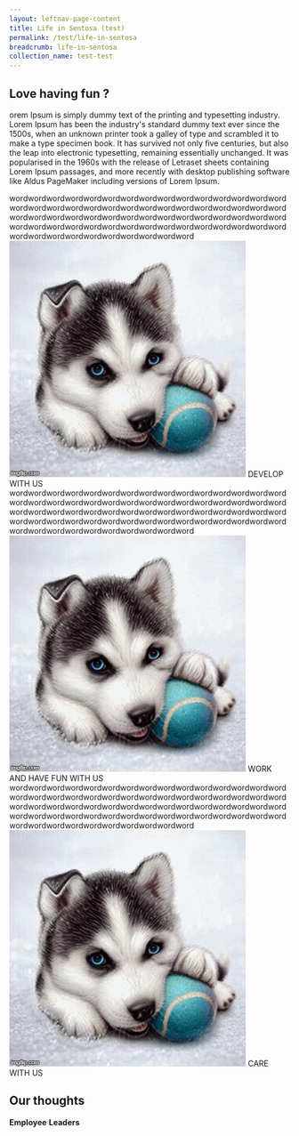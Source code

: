 ```yaml
---
layout: leftnav-page-content
title: Life in Sentosa (test)
permalink: /test/life-in-sentosa
breadcrumb: life-in-sentosa
collection_name: test-test
---
```

## Love having fun ?
orem Ipsum is simply dummy text of the printing and typesetting industry. Lorem Ipsum has been the industry's standard dummy text ever since the 1500s, when an unknown printer took a galley of type and scrambled it to make a type specimen book. It has survived not only five centuries, but also the leap into electronic typesetting, remaining essentially unchanged. It was popularised in the 1960s with the release of Letraset sheets containing Lorem Ipsum passages, and more recently with desktop publishing software like Aldus PageMaker including versions of Lorem Ipsum.  

<div class="grid-container">
  <div class="grid-item">
    wordwordwordwordwordwordwordwordwordwordwordwordwordwordwordwordwordwordwordwordwordwordwordwordwordwordwordwordwordwordwordwordwordwordwordwordwordwordwordwordwordwordwordwordwordwordwordwordwordwordwordwordwordwordwordwordwordwordwordwordwordwordwordwordwordwordwordwordwordword

  </div>
  <div class="image-text-container">
<img class="grid-image-1" src="images/test/testimagev1.gif" alt="Flowers in Chania"/>
  <span class="image-text">DEVELOP WITH US</span>
  </div>

  <div class="grid-item"> 
    wordwordwordwordwordwordwordwordwordwordwordwordwordwordwordwordwordwordwordwordwordwordwordwordwordwordwordwordwordwordwordwordwordwordwordwordwordwordwordwordwordwordwordwordwordwordwordwordwordwordwordwordwordwordwordwordwordwordwordwordwordwordwordwordwordwordwordwordwordword

  </div>
  
 <div class="image-text-container">
<img class="grid-image-2" src="images/test/testimagev1.gif" alt="Flowers in Chania"/>
  <span class="image-text">WORK AND HAVE FUN WITH US</span>
  </div>
  
  <div class="grid-item">
  wordwordwordwordwordwordwordwordwordwordwordwordwordwordwordwordwordwordwordwordwordwordwordwordwordwordwordwordwordwordwordwordwordwordwordwordwordwordwordwordwordwordwordwordwordwordwordwordwordwordwordwordwordwordwordwordwordwordwordwordwordwordwordwordwordwordwordwordwordword

  </div>
  
 <div class="image-text-container">
<img class="grid-image-3" src="images/test/testimagev1.gif" alt="Flowers in Chania"/>
  <span class="image-text">CARE WITH US</span>
  </div>
  
</div>
  
## Our thoughts
  **Employee**
  **Leaders**
  
